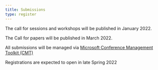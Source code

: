 ```yaml
---
title: Submissions
type: register
---
```


The call for sessions and workshops will be published in January 2022. 

The Call for papers will be published in March 2022.

All submissions will be managed via [Microsoft Conference Management Toolkit (CMT)](https://cmt3.research.microsoft.com/)

Registrations are expected to open in late Spring 2022
